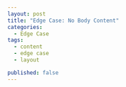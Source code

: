 ```yaml
---
layout: post
title: "Edge Case: No Body Content"
categories:
  - Edge Case
tags:
  - content
  - edge case
  - layout

published: false
---
```

